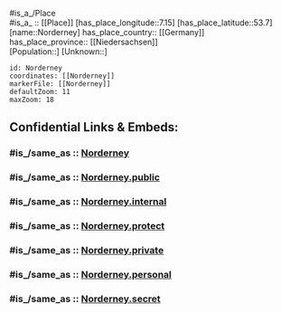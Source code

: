 ﻿---
confidential: public
isDeleted: false
location:
- 53.7
- 7.15
mapmarker: city
mapzoom:
- 7
- 12
SpocWebEntityId: 32947
tags:
- geo/City
type: City
---

#is_a_/Place  
#is_a_ :: [[Place]] 
[has_place_longitude::7.15] 
[has_place_latitude::53.7] 
[name::Norderney] 
has_place_country:: [[Germany]]  
has_place_province:: [[Niedersachsen]]  
[Population::] 
[Unknown::] 


```leaflet
id: Norderney
coordinates: [[Norderney]] 
markerFile: [[Norderney]] 
defaultZoom: 11 
maxZoom: 18
```


## Confidential Links & Embeds: 

### #is_/same_as :: [Norderney](/_Standards/Earth/Continent/Europe/Europe~Central/Germany/Germany~West/Niedersachsen/counties~Niedersachsen/Aurich/cities~Aurich/Norderney.md) 

### #is_/same_as :: [Norderney.public](/_public/Earth/Continent/Europe/Europe~Central/Germany/Germany~West/Niedersachsen/counties~Niedersachsen/Aurich/cities~Aurich/Norderney.public.md) 

### #is_/same_as :: [Norderney.internal](/_internal/Earth/Continent/Europe/Europe~Central/Germany/Germany~West/Niedersachsen/counties~Niedersachsen/Aurich/cities~Aurich/Norderney.internal.md) 

### #is_/same_as :: [Norderney.protect](/_protect/Earth/Continent/Europe/Europe~Central/Germany/Germany~West/Niedersachsen/counties~Niedersachsen/Aurich/cities~Aurich/Norderney.protect.md) 

### #is_/same_as :: [Norderney.private](/_private/Earth/Continent/Europe/Europe~Central/Germany/Germany~West/Niedersachsen/counties~Niedersachsen/Aurich/cities~Aurich/Norderney.private.md) 

### #is_/same_as :: [Norderney.personal](/_personal/Earth/Continent/Europe/Europe~Central/Germany/Germany~West/Niedersachsen/counties~Niedersachsen/Aurich/cities~Aurich/Norderney.personal.md) 

### #is_/same_as :: [Norderney.secret](/_secret/Earth/Continent/Europe/Europe~Central/Germany/Germany~West/Niedersachsen/counties~Niedersachsen/Aurich/cities~Aurich/Norderney.secret.md)

